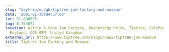 ```yaml
---
slug: "daytrip/eu/gb/tiptree-jam-factory-and-museum"
date: '2001-01-30T04:37:00'
lat: 51.806595
lng: 0.754672
location: Wilkin & Sons Jam Factory, Bainbridge Drive, Tiptree, Colchester, Essex,
  England, CO5 0BP, United Kingdom
external_url: https://www.tiptree.com/blogs/news/tiptree-jam-museum
title: Tiptree Jam Factory and Museum
---
```



